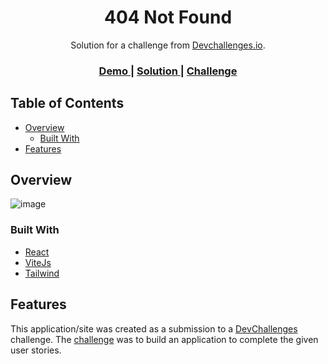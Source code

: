 <!-- Please update value in the {}  -->

<h1 align="center">404 Not Found</h1>

<div align="center">
   Solution for a challenge from  <a href="http://devchallenges.io" target="_blank">Devchallenges.io</a>.
</div>

<div align="center">
  <h3>
    <a href="https://bagse.github.io/404-not-found/">
      Demo
    </a>
    <span> | </span>
    <a href="https://github.com/Bagse/404-not-found">
      Solution
    </a>
    <span> | </span>
    <a href="https://devchallenges.io/challenges/hhmesazsqgKXrTkYkt0U">
      Challenge
    </a>
  </h3>
</div>

<!-- TABLE OF CONTENTS -->

## Table of Contents

- [Overview](#overview)
  - [Built With](#built-with)
- [Features
  ](#features)

## Overview

![image](https://github.com/Bagse/404-not-found/assets/102260190/f760784d-b086-4189-bf05-b8d02232d764)


### Built With

<!-- This section should list any major frameworks that you built your project using. Here are a few examples.-->

- [React](https://reactjs.org/)
- [ViteJs](https://vitejs.dev/)
- [Tailwind](https://tailwindcss.com/)

## Features

<!-- List the features of your application or follow the template. Don't share the figma file here :) -->

This application/site was created as a submission to a [DevChallenges](https://devchallenges.io/challenges) challenge. The [challenge](https://devchallenges.io/challenges/hhmesazsqgKXrTkYkt0U) was to build an application to complete the given user stories.
